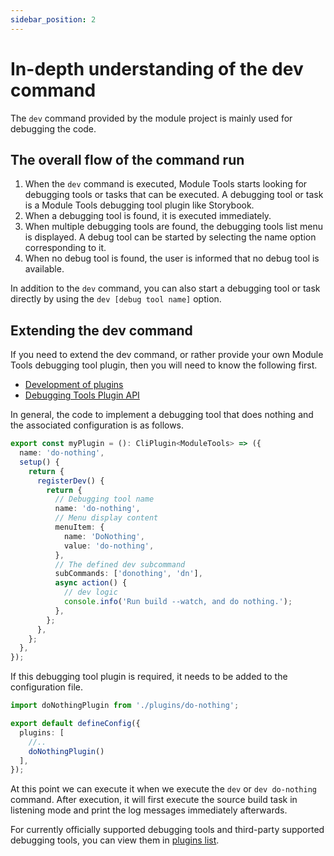 ```yaml
---
sidebar_position: 2
---
```


# In-depth understanding of the dev command

The `dev` command provided by the module project is mainly used for debugging the code.

## The overall flow of the command run

1. When the `dev` command is executed, Module Tools starts looking for debugging tools or tasks that can be executed. A debugging tool or task is a Module Tools debugging tool plugin like Storybook.
2. When a debugging tool is found, it is executed immediately.
3. When multiple debugging tools are found, the debugging tools list menu is displayed. A debug tool can be started by selecting the name option corresponding to it.
4. When no debug tool is found, the user is informed that no debug tool is available.

In addition to the `dev` command, you can also start a debugging tool or task directly by using the `dev [debug tool name]` option.


## Extending the dev command

If you need to extend the dev command, or rather provide your own Module Tools debugging tool plugin, then you will need to know the following first.

* [Development of plugins](plugins/guide/getting-started)
* [Debugging Tools Plugin API](/api/plugin-api/plugin-hooks#dev-hooks)

In general, the code to implement a debugging tool that does nothing and the associated configuration is as follows.

```ts do-nothing.ts
export const myPlugin = (): CliPlugin<ModuleTools> => ({
  name: 'do-nothing',
  setup() {
    return {
      registerDev() {
        return {
          // Debugging tool name
          name: 'do-nothing',
          // Menu display content
          menuItem: {
            name: 'DoNothing',
            value: 'do-nothing',
          },
          // The defined dev subcommand
          subCommands: ['donothing', 'dn'],
          async action() {
            // dev logic
            console.info('Run build --watch, and do nothing.');
          },
        };
      },
    };
  },
});
```

If this debugging tool plugin is required, it needs to be added to the configuration file.

```ts
import doNothingPlugin from './plugins/do-nothing';

export default defineConfig({
  plugins: [
    //..
    doNothingPlugin()
  ],
});
```

At this point we can execute it when we execute the `dev` or `dev do-nothing` command. After execution, it will first execute the source build task in listening mode and print the log messages immediately afterwards.

For currently officially supported debugging tools and third-party supported debugging tools, you can view them in [plugins list](plugins/official-list/overview).
